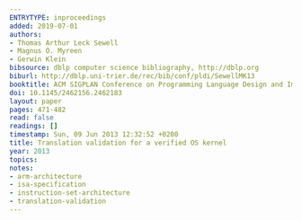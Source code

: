 ```yaml
---
ENTRYTYPE: inproceedings
added: 2019-07-01
authors:
- Thomas Arthur Leck Sewell
- Magnus O. Myreen
- Gerwin Klein
bibsource: dblp computer science bibliography, http://dblp.org
biburl: http://dblp.uni-trier.de/rec/bib/conf/pldi/SewellMK13
booktitle: ACM SIGPLAN Conference on Programming Language Design and Implementation, PLDI '13, Seattle, WA, USA, June 16-19, 2013
doi: 10.1145/2462156.2462183
layout: paper
pages: 471-482
read: false
readings: []
timestamp: Sun, 09 Jun 2013 12:32:52 +0200
title: Translation validation for a verified OS kernel
year: 2013
topics:
notes:
- arm-architecture
- isa-specification
- instruction-set-architecture
- translation-validation
---
```

